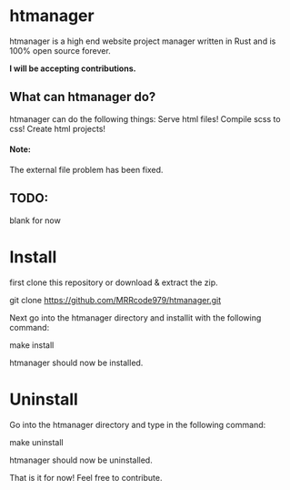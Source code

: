 # htmanager

htmanager is a high end website project manager written in Rust and is 100% open source forever.

**I will be accepting contributions.**

## What can htmanager do?

htmanager can do the following things:
Serve html files!
Compile scss to css!
Create html projects!

#### Note:
The external file problem has been fixed.

## TODO:
blank for now

# Install 
first clone this repository or download & extract the zip.

git clone https://github.com/MRRcode979/htmanager.git

Next go into the htmanager directory and installit with the following command:

make install

htmanager should now be installed.

# Uninstall
Go into the htmanager directory and type in the following command:

make uninstall

htmanager should now be uninstalled.


That is it for now! Feel free to contribute.
